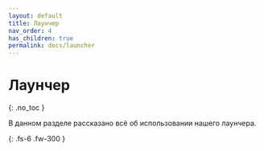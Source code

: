 ```yaml
---
layout: default
title: Лаунчер
nav_order: 4
has_children: true
permalink: docs/launcher
---
```


# Лаунчер

{: .no_toc }

В данном разделе рассказано всё об использовании нашего лаунчера.

{: .fs-6 .fw-300 }
